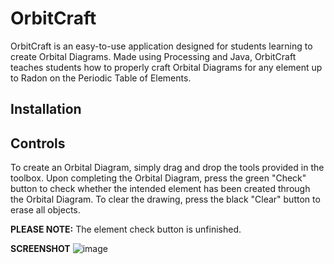 # OrbitCraft
OrbitCraft is an easy-to-use application designed for students learning to create Orbital Diagrams. Made using Processing and Java, OrbitCraft teaches students how to properly craft Orbital Diagrams for any element up to Radon on the Periodic Table of Elements. 

## Installation


## Controls
To create an Orbital Diagram, simply drag and drop the tools provided in the toolbox. Upon completing the Orbital Diagram, press the green "Check" button to check whether the intended element has been created through the Orbital Diagram. To clear the drawing, press the black "Clear" button to erase all objects.

**PLEASE NOTE:** The element check button is unfinished.

**SCREENSHOT** 
![image](https://github.com/arsal28/OrbitCraft/assets/81710174/756eb60d-ac2e-42b8-85ef-55ee8b3c4265)
